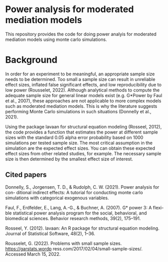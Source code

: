 # Power analysis for moderated mediation models
This repository provides the code for doing power analyis for moderated mediation models using monte carlo simulations.

# Background
In order for an experiment to be meaningful, an appropriate sample size needs to be determined. Too small a sample size can result in unreliable effect sizes, inflated false significant effects, and low reproducibility due to low power (Rousselet, 2022). Although analytical methods to compute the adequate sample size for general linear models exist (e.g. G*Power by Faul et al., 2007), these approaches are not applicable to more complex models such as moderated mediation models. This is why the literature suggests performing Monte Carlo simulations in such situations (Donnelly et al., 2021). 

Using the package lavaan for structural equation modeling (Rosseel, 2012), the code provides a function that estimates the power at different sample sizes with the standard 0.05 alpha error probability based on 1000 simulations per tested sample size. The most critical assumption in the simulation are the expected effect sizes. You can obtain these expected effect sizes from other related studies, for example. The necessary sample size is then determined by the smallest effect size of interest.

## Cited papers

Donnelly, S., Jorgensen, T. D., & Rudolph, C. W. (2021). Power analysis for con- ditional indirect effects: A tutorial for conducting monte carlo simulations with categorical exogenous variables.

Faul, F., Erdfelder, E., Lang, A.-G., & Buchner, A. (2007). G* power 3: A flexi- ble statistical power analysis program for the social, behavioral, and biomedical sciences. Behavior research methods, 39(2), 175–191.

Rosseel, Y. (2012). lavaan: An R package for structural equation modeling. Journal of Statistical Software, 48(2), 1–36.

Rousselet, G. (2022). Problems with small sample sizes. https://garstats.wordp ress.com/2017/02/04/small-sample-sizes/. Accessed March 15, 2022.

